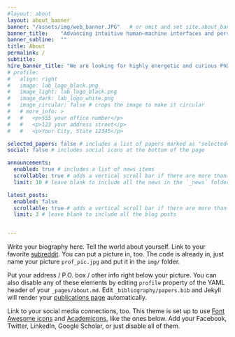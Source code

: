 ```yaml
---
#layout: about
layout: about_banner
banner: "/assets/img/web_banner.JPG"   # or omit and set site.about_banner in _config.yml
banner_title:    "Advancing intuitive human–machine interfaces and personalized robotic interventions through interdisciplinary innovation"
banner_subline:  ""
title: About
permalink: /
subtitle:
hire_banner_title: "We are looking for highly energetic and curious PhD students with a background in Robotics, Computer Science, Mechatronics and Control Engineering (zhenhong.li@manchester.ac.uk)"
# profile:
#   align: right
#   image: lab_logo_black.png
#   image_light: lab_logo_black.png
#   image_dark: lab_logo_white.png
#   image_circular: false # crops the image to make it circular
#   # more_info: >
#   #   <p>555 your office number</p>
#   #   <p>123 your address street</p>
#   #   <p>Your City, State 12345</p>

selected_papers: false # includes a list of papers marked as "selected={true}"
social: false # includes social icons at the bottom of the page

announcements:
  enabled: true # includes a list of news items
  scrollable: true # adds a vertical scroll bar if there are more than 3 news items
  limit: 10 # leave blank to include all the news in the `_news` folder

latest_posts:
  enabled: false
  scrollable: true # adds a vertical scroll bar if there are more than 3 new posts items
  limit: 3 # leave blank to include all the blog posts


---
```





Write your biography here. Tell the world about yourself. Link to your favorite [subreddit](http://reddit.com). You can put a picture in, too. The code is already in, just name your picture `prof_pic.jpg` and put it in the `img/` folder.

Put your address / P.O. box / other info right below your picture. You can also disable any of these elements by editing `profile` property of the YAML header of your `_pages/about.md`. Edit `_bibliography/papers.bib` and Jekyll will render your [publications page](/al-folio/publications/) automatically.

Link to your social media connections, too. This theme is set up to use [Font Awesome icons](https://fontawesome.com/) and [Academicons](https://jpswalsh.github.io/academicons/), like the ones below. Add your Facebook, Twitter, LinkedIn, Google Scholar, or just disable all of them.

